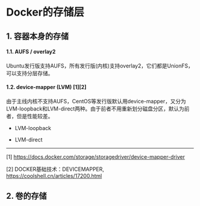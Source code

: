 
# Docker的存储层


## 1. 容器本身的存储

#### 1.1. AUFS / overlay2

Ubuntu发行版支持AUFS，所有发行版(内核)支持overlay2，它们都是UnionFS，可以支持分层存储。

#### 1.2. device-mapper (LVM) [1][2]
由于主线内核不支持AUFS，CentOS等发行版默认用device-mapper，又分为LVM-loopback和LVM-direct两种。由于前者不用重新划分磁盘分区，默认为前者，但是性能较差。

* LVM-loopback

* LVM-direct

---

[1] https://docs.docker.com/storage/storagedriver/device-mapper-driver

[2] DOCKER基础技术：DEVICEMAPPER, https://coolshell.cn/articles/17200.html

## 2. 卷的存储